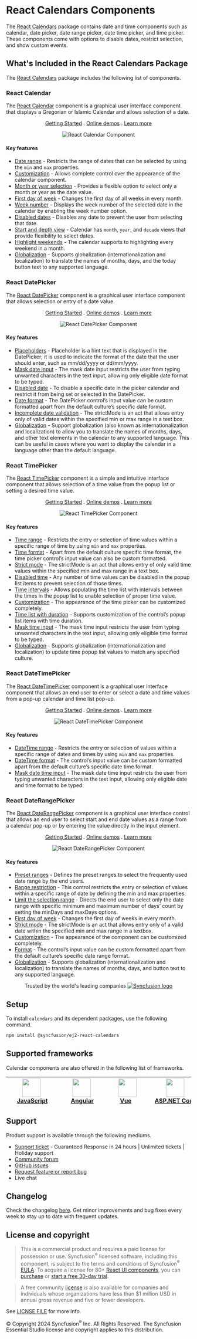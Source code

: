 # React Calendars Components

The [React Calendars](https://www.syncfusion.com/react-components/react-calendar?utm_source=npm&utm_medium=listing&utm_campaign=react-calendar-npm) package contains date and time components such as calendar, date picker, date range picker, date time picker, and time picker. These components come with options to disable dates, restrict selection, and show custom events.

## What's Included in the React Calendars Package

The [React Calendars](https://www.syncfusion.com/react-components/react-calendar?utm_source=npm&utm_medium=listing&utm_campaign=react-calendar-npm) package includes the following list of components.

### React Calendar

The [React Calendar](https://www.syncfusion.com/react-components/react-calendar?utm_source=npm&utm_medium=listing&utm_campaign=react-calendar-npm) component is a graphical user interface component that displays a Gregorian or Islamic Calendar and allows selection of a date.

<p align="center">
  <a href="https://ej2.syncfusion.com/react/documentation/calendar/getting-started/?utm_source=npm&utm_medium=listing&utm_campaign=react-calendar-npm">Getting Started</a> .
  <a href="https://ej2.syncfusion.com/react/demos/?utm_source=npm&utm_medium=listing&utm_campaign=react-calendar-npm#/bootstrap5/calendar/default">Online demos</a> .
  <a href="https://www.syncfusion.com/react-components/react-calendar?utm_source=npm&utm_medium=listing&utm_campaign=react-calendar-npm">Learn more</a>
</p>

<p align="center">
<img alt="React Calendar Component" src="https://raw.githubusercontent.com/SyncfusionExamples/nuget-img/master/react/react-calendar.png">
</p>

#### Key features

* [Date range](https://ej2.syncfusion.com/react/demos/?utm_source=npm&utm_campaign=calendar#/bootstrap5/calendar/date-range) - Restricts the range of dates that can be selected by using the `min` and `max` properties.
* [Customization](https://ej2.syncfusion.com/react/demos/?utm_source=npm&utm_campaign=calendar#/bootstrap5/calendar/special-dates) - Allows complete control over the appearance of the calendar component.
* [Month or year selection](https://ej2.syncfusion.com/react/documentation/calendar/calendar-views/#calendar-views) - Provides a flexible option to select only a month or year as the date value.
* [First day of week](https://ej2.syncfusion.com/react/documentation/calendar/how-to/change-the-first-day-of-week/#change-the-first-day-of-week) - Changes the first day of all weeks in every month.
* [Week number](https://ej2.syncfusion.com/react/documentation/calendar/how-to/render-the-calendar-with-week-numbers/#render-calendar-with-week-number) - Displays the week number of the selected date in the calendar by enabling the week number option.
* [Disabled dates](https://ej2.syncfusion.com/react/demos/?utm_source=npm&utm_campaign=calendar#/bootstrap5/calendar/disabled) - Disables any date to prevent the user from selecting that date.
* [Start and depth view](https://ej2.syncfusion.com/react/documentation/calendar/calendar-views/#view-restriction) - Calendar has `month`, `year`, and `decade` views that provide flexibility to select dates.
* [Highlight weekends](https://ej2.syncfusion.com/react/documentation/calendar/customization#highlight-weekends) - The calendar supports to highlighting every weekend in a month.
* [Globalization](https://ej2.syncfusion.com/react/documentation/calendar/globalization#globalization) - Supports globalization (internationalization and localization) to translate the names of months, days, and the today button text to any supported language.

### React DatePicker

The [React DatePicker](https://www.syncfusion.com/react-components/react-datepicker?utm_source=npm&utm_medium=listing&utm_campaign=react-calendar-npm) component is a graphical user interface component that allows selection or entry of a date value.

<p align="center">
  <a href="https://ej2.syncfusion.com/react/documentation/datepicker/getting-started/?utm_source=npm&utm_medium=listing&utm_campaign=react-calendar-npm">Getting Started</a> .
  <a href="https://ej2.syncfusion.com/react/demos/?utm_source=npm&utm_medium=listing&utm_campaign=react-calendar-npm#/bootstrap5/datepicker/default">Online demos</a> .
  <a href="https://www.syncfusion.com/react-components/react-datepicker?utm_source=npm&utm_medium=listing&utm_campaign=react-calendar-npm">Learn more</a>
</p>

<p align="center">
<img alt="React DatePicker Component" src="https://raw.githubusercontent.com/SyncfusionExamples/nuget-img/master/react/react-datepicker.png">
</p>

#### Key features

* [Placeholders](https://ej2.syncfusion.com/react/documentation/datepicker/how-to/set-the-placeholder) - Placeholder is a hint text that is displayed in the DatePicker; it is used to indicate the format of the date that the user should enter, such as mm/dd/yyyy or dd/mm/yyyy.
* [Mask date input](https://ej2.syncfusion.com/react/demos/?utm_source=npm&utm_medium=listing&utm_campaign=react-calendar-npm#/bootstrap5/datepicker/input-mask) - The mask date input restricts the user from typing unwanted characters in the text input, allowing only eligible date format to be typed.
* [Disabled date](https://ej2.syncfusion.com/react/demos/?utm_source=npm&utm_medium=listing&utm_campaign=react-calendar-npm#/bootstrap5/datepicker/disabled) - To disable a specific date in the picker calendar and restrict it from being set or selected in the DatePicker.
* [Date format](https://ej2.syncfusion.com/react/demos/?utm_source=npm&utm_medium=listing&utm_campaign=react-calendar-npm#/bootstrap5/datepicker/date-format) - The DatePicker control’s input value can be custom formatted apart from the default culture’s specific date format.
* [Incomplete date validation](https://ej2.syncfusion.com/react/documentation/datepicker/strict-mode?utm_source=npm&utm_medium=listing&utm_campaign=react-calendar-npm) - The strictMode is an act that allows entry only of valid dates within the specified min or max range in a text box.
* [Globalization](https://ej2.syncfusion.com/react/documentation/datepicker/globalization?utm_source=npm&utm_medium=listing&utm_campaign=react-calendar-npm) - Support globalization (also known as internationalization and localization) to allow you to translate the names of months, days, and other text elements in the calendar to any supported language. This can be useful in cases where you want to display the calendar in a language other than the default language.

### React TimePicker

The [React TimePicker](https://www.syncfusion.com/react-components/react-timepicker?utm_source=npm&amp;utm_medium=listing&amp;utm_campaign=react-calendar-npm) component is a simple and intuitive interface component that allows selection of a time value from the popup list or setting a desired time value.

<p align="center">
  <a href="https://ej2.syncfusion.com/react/documentation/timepicker/getting-started/?utm_source=npm&utm_medium=listing&utm_campaign=react-calendar-npm">Getting Started</a> .
  <a href="https://ej2.syncfusion.com/react/demos/?utm_source=npm&utm_medium=listing&utm_campaign=react-calendar-npm#/bootstrap5/timepicker/default">Online demos</a> .
  <a href="https://www.syncfusion.com/react-components/react-timepicker?utm_source=npm&amp;utm_medium=listing&amp;utm_campaign=react-calendar-npm">Learn more</a>
</p>

<p align="center">
<img alt="React TimePicker Component" src="https://raw.githubusercontent.com/SyncfusionExamples/nuget-img/master/react/react-timepicker.png">
</p>

#### Key features

* [Time range](https://ej2.syncfusion.com/react/demos/?utm_source=npm&utm_campaign=timepicker#/bootstrap5/timepicker/time-range) - Restricts the entry or selection of time values within a specific range of time by using `min` and `max` properties.
* [Time format](https://ej2.syncfusion.com/react/demos/?utm_source=npm&utm_campaign=timepicker#/bootstrap5/timepicker/time-format) - Apart from the default culture specific time format, the time picker control’s input value can also be custom formatted.
* [Strict mode](https://ej2.syncfusion.com/react/documentation/timepicker/strict-mode#timepicker) - The strictMode is an act that allows entry of only valid time values within the specified min and max range in a text box.
* [Disabled time](https://ej2.syncfusion.com/react/demos/?utm_source=npm&utm_campaign=timepicker#/bootstrap5/timepicker/list-formatting) - Any number of time values can be disabled in the popup list items to prevent selection of those times.
* [Time intervals](https://ej2.syncfusion.com/react/demos/?utm_source=npm&utm_campaign=timepicker#/bootstrap5/timepicker/list-formatting) - Allows populating the time list with intervals between the times in the popup list to enable selection of proper time value.
* [Customization](https://ej2.syncfusion.com/react/documentation/timepicker/how-to/css-customization/#css-customization) - The appearance of the time picker can be customized completely.
* [Time list with duration](https://ej2.syncfusion.com/react/demos/?utm_source=npm&utm_campaign=timepicker#/bootstrap5/timepicker/list-formatting) - Supports customization of the control’s popup list items with time duration.
* [Mask time input](https://ej2.syncfusion.com/react/demos/?utm_source=npm&utm_medium=listing&utm_campaign=react-calendar-npm#/bootstrap5/timepicker/input-mask) - The mask time input restricts the user from typing unwanted characters in the text input, allowing only eligible time format to be typed.
* [Globalization](https://ej2.syncfusion.com/react/documentation/timepicker/globalization#globalization) - Supports globalization (internationalization and localization) to update time popup list values to match any specified culture.

### React DateTimePicker

The [React DateTimePicker](https://www.syncfusion.com/react-components/react-datetime-picker?utm_source=npm&utm_medium=listing&utm_campaign=react-calendar-npm) component is a graphical user interface component that allows an end user to enter or select a date and time values from a pop-up calendar and time list pop-up.

<p align="center">
  <a href="https://ej2.syncfusion.com/react/documentation/datetimepicker/getting-started/?utm_source=npm&utm_medium=listing&utm_campaign=react-calendar-npm">Getting Started</a> .
  <a href="https://ej2.syncfusion.com/react/demos/?utm_source=npm&utm_medium=listing&utm_campaign=react-calendar-npm#/bootstrap5/datetimepicker/default">Online demos</a> .
  <a href="https://www.syncfusion.com/react-components/react-datetime-picker?utm_source=npm&utm_medium=listing&utm_campaign=react-calendar-npm">Learn more</a>
</p>

<p align="center">
<img alt="React DateTimePicker Component" src="https://raw.githubusercontent.com/SyncfusionExamples/nuget-img/master/react/react-datetimepicker.png">
</p>

#### Key features

* [DateTime range](https://ej2.syncfusion.com/react/demos/?utm_source=npm&utm_campaign=datetimepicker#/bootstrap5/datetimepicker/date-time-range) - Restricts the entry or selection of values within a specific range of dates and times by using `min` and `max` properties.
* [DateTime format](https://ej2.syncfusion.com/react/demos/?utm_source=npm&utm_campaign=datetimepicker#/bootstrap5/datetimepicker/date-time-format) - The control’s input value can be custom formatted apart from the default culture’s specific date time format.
* [Mask date time input](https://ej2.syncfusion.com/react/demos/?utm_source=npm&utm_medium=listing&utm_campaign=react-calendar-npm#/bootstrap5/datetimepicker/input-mask) - The mask date time input restricts the user from typing unwanted characters in the text input, allowing only eligible date and time format to be typed.

### React DateRangePicker

The [React DateRangePicker](https://www.syncfusion.com/react-components/react-daterangepicker?utm_source=npm&utm_medium=listing&utm_campaign=react-calendar-npm) component is a graphical user interface control that allows an end user to select start and end date values as a range from a calendar pop-up or by entering the value directly in the input element.

<p align="center">
  <a href="https://ej2.syncfusion.com/react/documentation/daterangepicker/getting-started/?utm_source=npm&utm_medium=listing&utm_campaign=react-calendar-npm">Getting Started</a> .
  <a href="https://ej2.syncfusion.com/react/demos/?utm_source=npm&utm_medium=listing&utm_campaign=react-calendar-npm#/bootstrap5/daterangepicker/default">Online demos</a> .
  <a href="https://www.syncfusion.com/react-components/react-daterangepicker?utm_source=npm&utm_medium=listing&utm_campaign=react-calendar-npm">Learn more</a>
</p>

<p align="center">
<img alt="React DateRangePicker Component" src="https://raw.githubusercontent.com/SyncfusionExamples/nuget-img/master/react/react-daterangepicker.png">
</p>

#### Key features

* [Preset ranges](https://ej2.syncfusion.com/react/demos/?utm_source=npm&utm_campaign=daterangepicker#/bootstrap5/daterangepicker/presets) - Defines the preset ranges to select the frequently used date range by the end users.
* [Range restriction](https://ej2.syncfusion.com/react/demos/?utm_source=npm&utm_campaign=daterangepicker#/bootstrap5/daterangepicker/date-range) - This control restricts the entry or selection of values within a specific range of date by defining the min and max properties.
* [Limit the selection range](https://ej2.syncfusion.com/react/demos/?utm_source=npm&utm_campaign=daterangepicker#/bootstrap5/daterangepicker/day-span) - Directs the end user to select only the date range with specific minimum and maximum number of days’ count by setting the minDays and maxDays options.
* [First day of week](https://ej2.syncfusion.com/react/documentation/daterangepicker/customization/#first-day-of-week) - Changes the first day of weeks in every month.
* [Strict mode](https://ej2.syncfusion.com/react/documentation/daterangepicker/range-selection#strict-mode) - The strictMode is an act that allows entry only of a valid date within the specified min and max range in a textbox.
* [Customization](https://ej2.syncfusion.com/react/documentation/daterangepicker/customization#customization) - The appearance of the component can be customized completely.
* [Format](https://ej2.syncfusion.com/react/demos/?utm_source=npm&utm_campaign=daterangepicker#/bootstrap5/daterangepicker/date-format) - The control’s input value can be custom formatted apart from the default culture’s specific date range format.
* [Globalization](https://ej2.syncfusion.com/react/documentation/daterangepicker/globalization#globalization) - Supports globalization (internationalization and localization) to translate the names of months, days, and button text to any supported language.

<p align="center">
Trusted by the world's leading companies
  <a href="https://www.syncfusion.com/">
    <img src="https://raw.githubusercontent.com/SyncfusionExamples/nuget-img/master/syncfusion/syncfusion-trusted-companies.webp" alt="Syncfusion logo">
  </a>
</p>

## Setup

To install `calendars` and its dependent packages, use the following command.

```sh
npm install @syncfusion/ej2-react-calendars
```

## Supported frameworks

Calendar components are also offered in the following list of frameworks.

| [<img src="https://ej2.syncfusion.com/github/images/js.svg" height="50" />](https://www.syncfusion.com/javascript-ui-controls?utm_medium=listing&utm_source=github)<br/>&nbsp;&nbsp;&nbsp;&nbsp;&nbsp;[JavaScript](https://www.syncfusion.com/javascript-ui-controls?utm_medium=listing&utm_source=github)&nbsp;&nbsp;&nbsp;&nbsp; | [<img src="https://ej2.syncfusion.com/github/images/angular.svg"  height="50" />](https://www.syncfusion.com/angular-components/?utm_medium=listing&utm_source=github)<br/>&nbsp;&nbsp;&nbsp;&nbsp;&nbsp;&nbsp;&nbsp;[Angular](https://www.syncfusion.com/angular-components/?utm_medium=listing&utm_source=github)&nbsp;&nbsp;&nbsp;&nbsp;&nbsp;&nbsp; | [<img src="https://ej2.syncfusion.com/github/images/vue.svg" height="50" />](https://www.syncfusion.com/vue-ui-components?utm_medium=listing&utm_source=github)<br/>&nbsp;&nbsp;&nbsp;&nbsp;&nbsp;&nbsp;&nbsp;[Vue](https://www.syncfusion.com/vue-ui-components?utm_medium=listing&utm_source=github)&nbsp;&nbsp;&nbsp;&nbsp;&nbsp;&nbsp;&nbsp;&nbsp;&nbsp; | [<img src="https://ej2.syncfusion.com/github/images/netcore.svg" height="50" />](https://www.syncfusion.com/aspnet-core-ui-controls?utm_medium=listing&utm_source=github)<br/>&nbsp;&nbsp;[ASP.NET&nbsp;Core](https://www.syncfusion.com/aspnet-core-ui-controls?utm_medium=listing&utm_source=github)&nbsp;&nbsp; | [<img src="https://ej2.syncfusion.com/github/images/netmvc.svg" height="50" />](https://www.syncfusion.com/aspnet-mvc-ui-controls?utm_medium=listing&utm_source=github)<br/>&nbsp;&nbsp;[ASP.NET&nbsp;MVC](https://www.syncfusion.com/aspnet-mvc-ui-controls?utm_medium=listing&utm_source=github)&nbsp;&nbsp; | 
| :-----: | :-----: | :-----: | :-----: | :-----: |

## Support

Product support is available through the following mediums.

* [Support ticket](https://support.syncfusion.com/support/tickets/create) - Guaranteed Response in 24 hours | Unlimited tickets | Holiday support
* [Community forum](https://www.syncfusion.com/forums/essential-js2?utm_source=npm&utm_medium=listing&utm_campaign=react-calendar-npm)
* [GitHub issues](https://github.com/syncfusion/ej2-react-ui-components/issues/new)
* [Request feature or report bug](https://www.syncfusion.com/feedback/react?utm_source=npm&utm_medium=listing&utm_campaign=react-calendar-npm)
* Live chat

## Changelog

Check the changelog [here](https://github.com/syncfusion/ej2-react-ui-components/blob/master/components/calendars/CHANGELOG.md). Get minor improvements and bug fixes every week to stay up to date with frequent updates.

## License and copyright

> This is a commercial product and requires a paid license for possession or use. Syncfusion<sup>®</sup> licensed software, including this component, is subject to the terms and conditions of Syncfusion<sup>®</sup> [EULA](https://www.syncfusion.com/eula/es/). To acquire a license for 80+ [React UI components](https://www.syncfusion.com/react-components), you can [purchase](https://www.syncfusion.com/sales/products) or [start a free 30-day trial](https://www.syncfusion.com/account/manage-trials/start-trials).

> A free community [license](https://www.syncfusion.com/products/communitylicense) is also available for companies and individuals whose organizations have less than $1 million USD in annual gross revenue and five or fewer developers.

See [LICNSE FILE](https://github.com/syncfusion/ej2-react-ui-components/blob/master/license) for more info.

&copy; Copyright 2024 Syncfusion<sup>®</sup> Inc. All Rights Reserved. The Syncfusion Essential Studio license and copyright applies to this distribution.